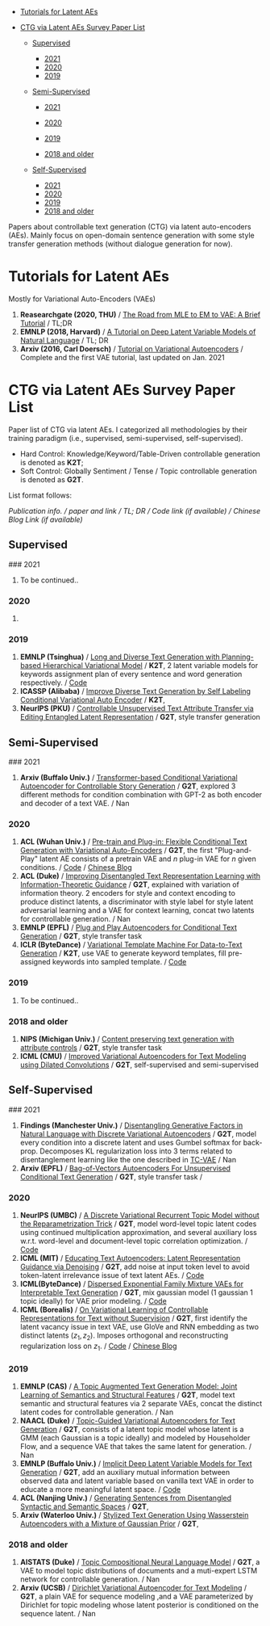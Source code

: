 * [Tutorials for Latent AEs](#tutorials4latentAEs)

* [CTG via Latent AEs Survey Paper List](#ctgvialatentaes)

  - [Supervised](#supervised)
    - [2021](#2021-1)
    - [2020](#2020-1)
    - [2019](#2019-1)
    
  - [Semi-Supervised](#semi-supervised)
  
    - [2021](#2021-2)
  
    - [2020](#2020-2)
  
    - [2019](#2019-2)
    - [2018 and older](#2018-2)
  
  - [Self-Supervised](#self-supervised)
  
    - [2021](#2021-3)
    - [2020](#2020-3)
    - [2019](#2019-3)
    - [2018 and older](#2018-3)

Papers about controllable text generation (CTG) via latent auto-encoders (AEs). Mainly focus on open-domain sentence generation with some style transfer generation methods (without dialogue generation for now).

<h1 id="tutorials4latentAEs">Tutorials for Latent AEs</h1>
Mostly for Variational Auto-Encoders (VAEs)

1. **Reasearchgate (2020, THU)** / [The Road from MLE to EM to VAE: A Brief Tutorial](https://www.researchgate.net/publication/342347643_The_Road_from_MLE_to_EM_to_VAE_A_Brief_Tutorial) / TL;DR
2. **EMNLP (2018, Harvard)** / [A Tutorial on Deep Latent Variable Models of Natural Language](https://arxiv.org/abs/1812.06834) / TL; DR
3. **Arxiv (2016, Carl Doersch)** / [Tutorial on Variational Autoencoders](https://arxiv.org/abs/1606.05908) / Complete and the first VAE tutorial, last updated on Jan. 2021

<h1 id="ctgvialatentaes">CTG via Latent AEs Survey Paper List</h1>
Paper list of CTG via latent AEs. I categorized all methodologies by their training paradigm (i.e., supervised, semi-supervised, self-supervised).  

- Hard Control: Knowledge/Keyword/Table-Driven controllable generation is denoted as **K2T**;
- Soft Control: Globally Sentiment / Tense / Topic controllable generation is denoted as **G2T**.

List format follows: 

 *Publication info. / paper and link / TL; DR / Code link (if available) / Chinese Blog Link (if available)* 

<h2 id="supervised">Supervised</h2>
### 2021

1. To be continued.. 

### 2020

1. 

### 2019

1. **EMNLP (Tsinghua)** / [Long and Diverse Text Generation with Planning-based Hierarchical Variational Model](https://arxiv.org/abs/1908.06605) / **K2T**, 2 latent variable models for keywords assignment plan of every sentence and word generation respectively. / [Code](https://github.com/ZhihongShao/Planning-based-Hierarchical-Variational-Model)
2. **ICASSP (Alibaba)** / [Improve Diverse Text Generation by Self Labeling Conditional Variational Auto Encoder](https://arxiv.org/abs/1903.10842) / **K2T**, 
3. **NeurIPS (PKU)** / [Controllable Unsupervised Text Attribute Transfer via Editing Entangled Latent Representation](https://arxiv.org/abs/1905.12926) / **G2T**, style transfer generation

<h2 id="semi-supervised">Semi-Supervised</h2>
### 2021

1. **Arxiv (Buffalo Univ.)** / [Transformer-based Conditional Variational Autoencoder for Controllable Story Generation](https://arxiv.org/abs/2101.00828) / **G2T**, explored 3 different methods for condition combination with GPT-2 as both encoder and decoder of a text VAE. / Nan

### 2020

1. **ACL (Wuhan Univ.)** / [Pre-train and Plug-in: Flexible Conditional Text Generation with Variational Auto-Encoders](https://arxiv.org/abs/1911.03882) / **G2T**, the first "Plug-and-Play" latent AE consists of a pretrain VAE and $n$ plug-in VAE for $n$ given conditions. / [Code](https://github.com/WHUIR/PPVAE) / [Chinese Blog](https://zhuanlan.zhihu.com/p/442201826)
2. **ACL (Duke)** / [Improving Disentangled Text Representation Learning with Information-Theoretic Guidance](https://arxiv.org/abs/2006.00693) / **G2T**, explained with variation of information theory. 2 encoders for style and context encoding to produce distinct latents, a discriminator with style label for style latent adversarial learning and a VAE for context learning, concat two latents for controllable generation. / Nan
3. **EMNLP (EPFL)** / [Plug and Play Autoencoders for Conditional Text Generation](https://arxiv.org/abs/2010.02983) / **G2T**, style transfer task
4. **ICLR (ByteDance)** / [Variational Template Machine For Data-to-Text Generation](https://arxiv.org/abs/2002.01127) / **K2T**, use VAE to generate keyword templates, fill pre-assigned keywords into sampled template. / [Code](https://github.com/ReneeYe/VariationalTemplateMachine)

### 2019

1. To be continued..

### 2018 and older

1. **NIPS (Michigan Univ.)** / [Content preserving text generation with attribute controls](https://arxiv.org/abs/1811.01135) / **G2T**, style transfer task
2. **ICML (CMU)** / [Improved Variational Autoencoders for Text Modeling using Dilated Convolutions](https://arxiv.org/abs/1702.08139) / **G2T**, self-supervised and semi-supervised

<h2 id="self-supervised">Self-Supervised</h2>
### 2021

1. **Findings (Manchester Univ.)** / [Disentangling Generative Factors in Natural Language with Discrete Variational Autoencoders](https://arxiv.org/abs/2109.07169) / **G2T**, model every condition into a discrete latent and uses Gumbel softmax for back-prop. Decomposes KL regularization loss into 3 terms related to disentanglement learning like the one described in [TC-VAE](https://arxiv.org/pdf/1802.04942.pdf)  / Nan
2. **Arxiv (EPFL)** / [Bag-of-Vectors Autoencoders For Unsupervised Conditional Text Generation]() / **G2T**, style transfer task / 

### 2020

1. **NeurIPS (UMBC)** / [A Discrete Variational Recurrent Topic Model without the Reparametrization Trick](https://arxiv.org/abs/2010.12055) / **G2T**, model word-level topic latent codes using continued multiplication approximation, and several auxiliary loss w.r.t. word-level and document-level topic correlation optimization.  / [Code](https://github.com/mmrezaee/VRTM.)
2. **ICML (MIT)** / [Educating Text Autoencoders: Latent Representation Guidance via Denoising](https://arxiv.org/abs/1905.12777) / **G2T**, add noise at input token level to avoid token-latent irrelevance issue of text latent AEs. / [Code](https://github.com/shentianxiao/text-autoencoders)
3. **ICML(ByteDance)** / [Dispersed Exponential Family Mixture VAEs for Interpretable Text Generation](https://arxiv.org/abs/1906.06719) / **G2T**, mix gaussian model (1 gaussian 1 topic ideally) for VAE prior modeling. / [Code](https://github.com/wenxianxian/demvae)
4. **ICML (Borealis)** / [On Variational Learning of Controllable Representations for Text without Supervision](https://arxiv.org/abs/1905.11975) / **G2T**, first identify the latent vacancy issue in text VAE, use GloVe and RNN embedding as two distinct latents ($z_1,z_2$). Imposes orthogonal and reconstructing regularization loss on $z_1$. / [Code](https://github.com/BorealisAI/CP-VAE) / [Chinese Blog](https://zhuanlan.zhihu.com/p/442182499)

### 2019

1. **EMNLP (CAS)** / [A Topic Augmented Text Generation Model: Joint Learning of Semantics and Structural Features](https://aclanthology.org/D19-1513/) / **G2T**, model text semantic and structural features via 2 separate VAEs, concat the distinct latent codes for controllable generation. / Nan
2. **NAACL (Duke)** / [Topic-Guided Variational Autoencoders for Text Generation](https://arxiv.org/abs/1903.07137) / **G2T**, consists of a latent topic model whose latent is a GMM (each Gaussian is a topic ideally) and modeled by Householder Flow, and a sequence VAE that takes the same latent for generation.  / Nan
3. **EMNLP (Buffalo Univ.)** / [Implicit Deep Latent Variable Models for Text Generation](https://arxiv.org/abs/1908.11527) / **G2T**, add an auxiliary mutual information between observed data and latent variable based on vanilla text VAE in order to educate a more meaningful latent space. / [Code](https://github.com/fangleai/Implicit-LVM)
4. **ACL (Nanjing Univ.)** / [Generating Sentences from Disentangled Syntactic and Semantic Spaces](https://arxiv.org/abs/1907.05789) / **G2T**, 
5. **Arxiv (Waterloo Univ.)** / [Stylized Text Generation Using Wasserstein Autoencoders with a Mixture of Gaussian Prior](https://arxiv.org/abs/1911.03828) / **G2T**, 

### 2018 and older

1. **AISTATS (Duke)** / [Topic Compositional Neural Language Model](https://arxiv.org/abs/1712.09783) / **G2T**, a VAE to model topic distributions of documents and a muti-expert LSTM network for controllable generation. / Nan
2. **Arxiv (UCSB)** / [Dirichlet Variational Autoencoder for Text Modeling](https://arxiv.org/abs/1811.00135) / **G2T**, a plain VAE for sequence modeling ,and a VAE parameterized by Dirichlet for topic modeling whose latent posterior is conditioned on the sequence latent. / Nan
